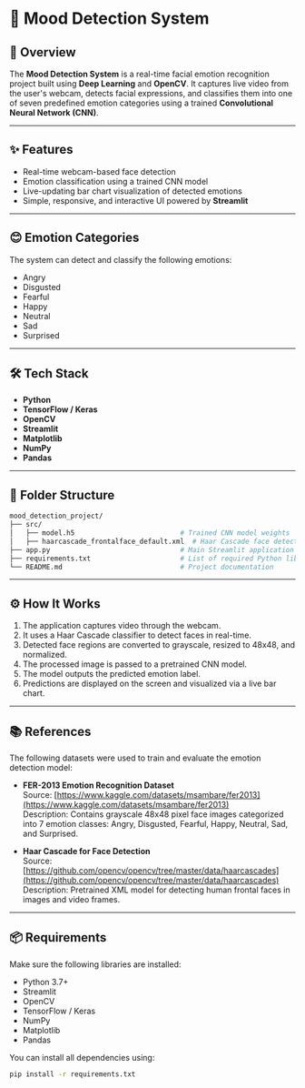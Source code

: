 # 🧠 Mood Detection System

## 📌 Overview
The **Mood Detection System** is a real-time facial emotion recognition project built using **Deep Learning** and **OpenCV**. It captures live video from the user's webcam, detects facial expressions, and classifies them into one of seven predefined emotion categories using a trained **Convolutional Neural Network (CNN)**.

---

## ✨ Features

- Real-time webcam-based face detection  
- Emotion classification using a trained CNN model  
- Live-updating bar chart visualization of detected emotions  
- Simple, responsive, and interactive UI powered by **Streamlit**

---

## 😊 Emotion Categories

The system can detect and classify the following emotions:

- Angry  
- Disgusted  
- Fearful  
- Happy  
- Neutral  
- Sad  
- Surprised

---

## 🛠 Tech Stack

- **Python**  
- **TensorFlow / Keras**  
- **OpenCV**  
- **Streamlit**  
- **Matplotlib**  
- **NumPy**  
- **Pandas**

---

## 📁 Folder Structure

```bash
mood_detection_project/
├── src/
│   ├── model.h5                          # Trained CNN model weights
│   ├── haarcascade_frontalface_default.xml  # Haar Cascade face detection model
├── app.py                                # Main Streamlit application for mood detection
├── requirements.txt                      # List of required Python libraries
└── README.md                             # Project documentation

```
---

## ⚙️ How It Works

1. The application captures video through the webcam.  
2. It uses a Haar Cascade classifier to detect faces in real-time.  
3. Detected face regions are converted to grayscale, resized to 48x48, and normalized.  
4. The processed image is passed to a pretrained CNN model.  
5. The model outputs the predicted emotion label.  
6. Predictions are displayed on the screen and visualized via a live bar chart.

---

## 📚 References

The following datasets were used to train and evaluate the emotion detection model:

- **FER-2013 Emotion Recognition Dataset**  
  Source: [https://www.kaggle.com/datasets/msambare/fer2013](https://www.kaggle.com/datasets/msambare/fer2013)  
  Description: Contains grayscale 48x48 pixel face images categorized into 7 emotion classes: Angry, Disgusted, Fearful, Happy, Neutral, Sad, and Surprised.

- **Haar Cascade for Face Detection**  
  Source: [https://github.com/opencv/opencv/tree/master/data/haarcascades](https://github.com/opencv/opencv/tree/master/data/haarcascades)  
  Description: Pretrained XML model for detecting human frontal faces in images and video frames.

---

## 📦 Requirements

Make sure the following libraries are installed:

- Python 3.7+  
- Streamlit  
- OpenCV  
- TensorFlow / Keras  
- NumPy  
- Matplotlib  
- Pandas

You can install all dependencies using:

```bash
pip install -r requirements.txt
